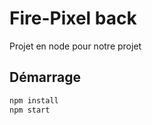 # Fire-Pixel back

Projet en node pour notre projet 


## Démarrage

```bash
npm install
npm start
```